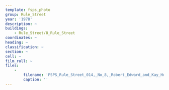 ```yaml
---
template: fsps_photo
group: Rule_Street
year: '1978'
description: ~
buildings:
    - Rule_Street/8_Rule_Street
coordinates: ~
heading: ~
classification: ~
section: ~
cell: ~
film_roll: ~
files:
    -
        filename: 'FSPS_Rule_Street_014,_No_8,_Robert_Edward_and_Kay_Humphries,_3-2-D,_1978.png'
        caption: ''
---
```

